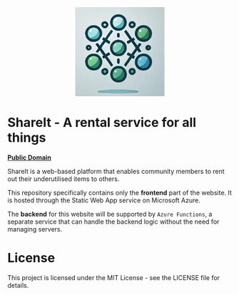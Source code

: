 <p align="center">
    <a target="_blank"><img alt='ShareIt Logo' src='images/ShareIt_Logo.jpg' width="200" height="200"/></a>
</p>

# ShareIt - A rental service for all things

[**Public Domain**](https://nice-pebble-069dc3c00.5.azurestaticapps.net)

ShareIt is a web-based platform that enables community members to rent out their underutilised items to others.

This repository specifically contains only the **frontend** part of the website. It is hosted through the Static Web App service on Microsoft Azure.

The **backend** for this website will be supported by `Azure Functions`, a separate service that can handle the backend logic without the need for managing servers.



# License
This project is licensed under the MIT License - see the LICENSE file for details.
